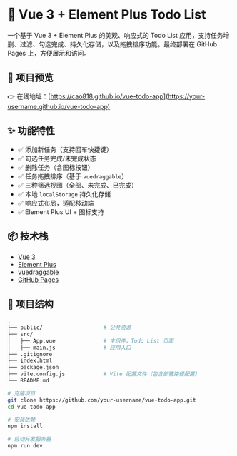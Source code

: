 # 📝 Vue 3 + Element Plus Todo List

一个基于 Vue 3 + Element Plus 的美观、响应式的 Todo List 应用，支持任务增删、过滤、勾选完成、持久化存储，以及拖拽排序功能。最终部署在 GitHub Pages 上，方便展示和访问。

## 🚀 项目预览

👉 在线地址：[https://cao818.github.io/vue-todo-app](https://your-username.github.io/vue-todo-app)

## ✨ 功能特性

- ✅ 添加新任务（支持回车快捷键）
- ✅ 勾选任务完成/未完成状态
- ✅ 删除任务（含图标按钮）
- ✅ 任务拖拽排序（基于 `vuedraggable`）
- ✅ 三种筛选视图（全部、未完成、已完成）
- ✅ 本地 `localStorage` 持久化存储
- ✅ 响应式布局，适配移动端
- ✅ Element Plus UI + 图标支持

## 📦 技术栈

- [Vue 3](https://vuejs.org/)
- [Element Plus](https://element-plus.org/)
- [vuedraggable](https://github.com/SortableJS/vue.draggable.next)
- [GitHub Pages](https://pages.github.com/)

## 📂 项目结构

```bash
.
├── public/                   # 公共资源
├── src/
│   ├── App.vue               # 主组件，Todo List 页面
│   ├── main.js               # 应用入口
├── .gitignore
├── index.html
├── package.json
├── vite.config.js            # Vite 配置文件（包含部署路径配置）
└── README.md

# 克隆项目
git clone https://github.com/your-username/vue-todo-app.git
cd vue-todo-app

# 安装依赖
npm install

# 启动开发服务器
npm run dev
